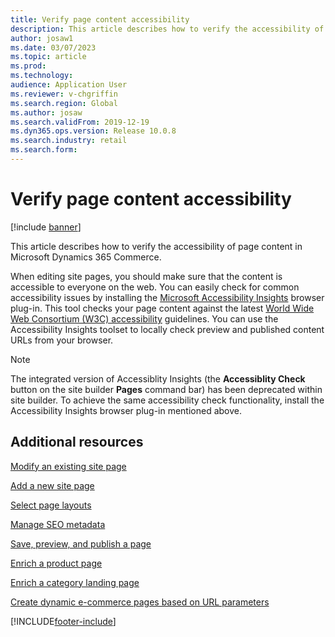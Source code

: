 ```yaml
---
title: Verify page content accessibility
description: This article describes how to verify the accessibility of page content in Microsoft Dynamics 365 Commerce.
author: josaw1
ms.date: 03/07/2023
ms.topic: article
ms.prod: 
ms.technology: 
audience: Application User
ms.reviewer: v-chgriffin
ms.search.region: Global
ms.author: josaw
ms.search.validFrom: 2019-12-19
ms.dyn365.ops.version: Release 10.0.8
ms.search.industry: retail
ms.search.form: 
---
```


# Verify page content accessibility

[!include [banner](includes/banner.md)]

This article describes how to verify the accessibility of page content in Microsoft Dynamics 365 Commerce.

When editing site pages, you should make sure that the content is accessible to everyone on the web. You can easily check for common accessibility issues by installing the [Microsoft Accessibility Insights](https://accessibilityinsights.io/) browser plug-in. This tool checks your page content against the latest [World Wide Web Consortium (W3C) accessibility](https://www.w3.org/standards/webdesign/accessibility) guidelines. You can use the Accessibility Insights toolset to locally check preview and published content URLs from your browser.

> [!NOTE]
> The integrated version of Accessiblity Insights (the **Accessiblity Check** button on the site builder **Pages** command bar) has been deprecated within site builder. To achieve the same accessibility check functionality, install the Accessibility Insights browser plug-in mentioned above.

## Additional resources

[Modify an existing site page](modify-existing-page.md)

[Add a new site page](add-new-page.md)

[Select page layouts](select-page-layouts.md)

[Manage SEO metadata](manage-seo-metadata.md)

[Save, preview, and publish a page](save-preview-publish-page.md)

[Enrich a product page](enrich-product-page.md)

[Enrich a category landing page](enrich-category-page.md)

[Create dynamic e-commerce pages based on URL parameters](create-dynamic-pages.md)


[!INCLUDE[footer-include](../includes/footer-banner.md)]

